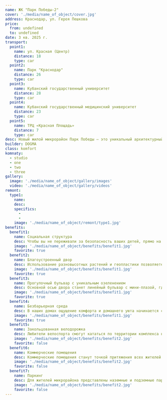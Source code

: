 ```yaml
---
name: ЖК "Парк Победы-2"
cover: './media/name_of_object/cover.jpg'
address: Краснодар, ул. Героя Пешкова
price:
  from: undefined
  to: undefined
date: 3 кв. 2025 г.
transport:
  point1:
    name: ул. Красная (Центр)
    distance: 18
    type: car
  point2:
    name: Парк "Краснодар"
    distance: 26
    type: car
  point3:
    name: Кубанский государственный университет
    distance: 28
    type: car
  point4:
    name: Кубанский государственный медицинский университет
    distance: 23
    type: car
  point5:
    name: ТРЦ «Красная Площадь»
    distance: 7
    type: car
desc: Новый жилой микрорайон Парк Победы — это уникальный архитектурный дизайн, высококачественные материалы, лучшие европейские инженерные решения, высокие потолки и панорамные окна в квартирах, безопасные дворы без машин с инфраструктурой для спорта и отдыха. Мечта о комфортной жизни воплощается здесь.
builder: DOGMA
class: komfort
komnaty:
  - studio
  - one
  - two
  - three
gallery:
  image: './media/name_of_object/gallery/images'
  video: './media/name_of_object/gallery/videos'
remont:
  type1:
    name:
    desc:
    specifics:
      -
      -
    image: './media/name_of_object/remont/type1.jpg'
benefits:
  benefit1:
    name: Социальная структура
    desc: Чтобы вы не переживали за безопасность ваших детей, прямо на территории микрорайона будут располагаться — Школа на 1550 мест, 4 детских сада (195-250 мест).
    image: './media/name_of_object/benefits/benefit1.jpg'
    favorite: true
  benefit2:
    name: Благоустроенный двор
    desc: Использование разновысотных растений и геопластики позволяетестественным образом зонировать двор. Здесь продуманы игровые площадки для детей разных возрастов, оборудование для занятий спортом на свежем воздухе, а также камерные пространства для тихого отдыха — Зонированные детские площадки для детей младшего и старшего возраста; Футбольное, волейбольное и баскетбольное поле для игр; Уличные тренажеры/воркаут; Зона отдыха для всех групп населения — Smart МАФы.
    image: './media/name_of_object/benefits/benefit1.jpg'
    favorite: true
  benefit3:
    name: Прогулочный бульвар с уникальным озеленением
    desc: Основной осью двора станет линейный бульвар с мини-плазой, где будут крупномерные деревья и навесы для отдыха в тени. Дополнительные маршруты свяжут основные входы в дома и функциональные площадки.
    image: './media/name_of_object/benefits/benefit1.jpg'
    favorite: true
  benefit4:
    name: Безбарьерная среда
    desc: В наших домах ощущение комфорта и домашнего уюта начинается с входных групп. Для удобства жителей, все подъезды расположены на одном уровне с тротуарами и оборудовано прозрачными дверями. Так же, благодаря сквозным подъездам жители могут попасть во внутренний двор или на улицу.
    image: './media/name_of_object/benefits/benefit1.jpg'
    favorite: true
  benefit5:
    name: Закольцованная велодорожка
    desc: Любители велоспорта смогут кататься по территории комплекса на закольцованной велодорожке, каждый раз проезжая разный маршрут, ведь внутри «кольца» прокладываются паутины дорожек в различных направлениях. Велодорожка в Парке Победы 2 – 4 км.
    image: './media/name_of_object/benefits/benefit2.jpg'
    favorite: false
  benefit6:
    name: Коммерческие помещения
    desc: Коммерческие помещения станут точкой притяжения всех жителей микрорайона. Магазин, кофейня, салон красоты, центр развития детей, аптека, офис — какой бы бизнес Вы не выбрали, он будет успешным в МКР «Парк Победы 2»
    image: './media/name_of_object/benefits/benefit2.jpg'
    favorite: false
  benefit7:
    name: Паркинг
    desc: Для жителей микрорайона представлены наземные и подземные парковочные места. В зону паркинга вас доставит лифт. Еще приятным дополнением могут послужить кладовые помещения, находящиеся как раз-таки на уровне подземного паркинга.
    image: './media/name_of_object/benefits/benefit2.jpg'
    favorite: false
---
```

